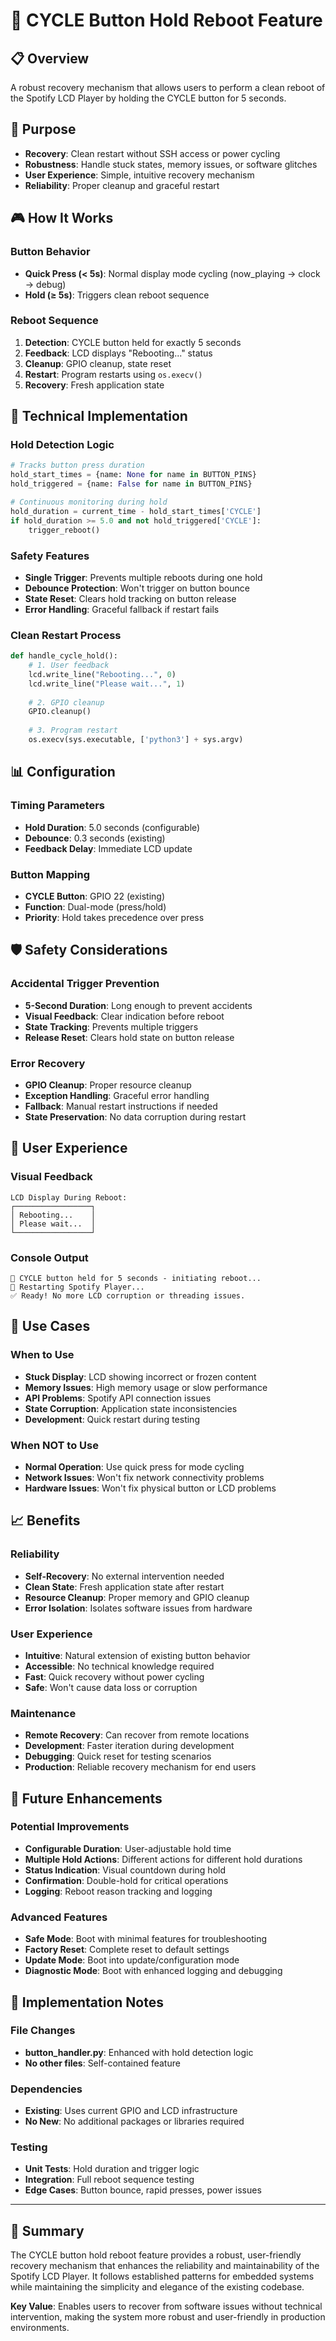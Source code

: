 # 🔄 **CYCLE Button Hold Reboot Feature**

## 📋 **Overview**
A robust recovery mechanism that allows users to perform a clean reboot of the Spotify LCD Player by holding the CYCLE button for 5 seconds.

## 🎯 **Purpose**
- **Recovery**: Clean restart without SSH access or power cycling
- **Robustness**: Handle stuck states, memory issues, or software glitches
- **User Experience**: Simple, intuitive recovery mechanism
- **Reliability**: Proper cleanup and graceful restart

## 🎮 **How It Works**

### **Button Behavior**
- **Quick Press (< 5s)**: Normal display mode cycling (now_playing → clock → debug)
- **Hold (≥ 5s)**: Triggers clean reboot sequence

### **Reboot Sequence**
1. **Detection**: CYCLE button held for exactly 5 seconds
2. **Feedback**: LCD displays "Rebooting..." status
3. **Cleanup**: GPIO cleanup, state reset
4. **Restart**: Program restarts using `os.execv()`
5. **Recovery**: Fresh application state

## 🔧 **Technical Implementation**

### **Hold Detection Logic**
```python
# Tracks button press duration
hold_start_times = {name: None for name in BUTTON_PINS}
hold_triggered = {name: False for name in BUTTON_PINS}

# Continuous monitoring during hold
hold_duration = current_time - hold_start_times['CYCLE']
if hold_duration >= 5.0 and not hold_triggered['CYCLE']:
    trigger_reboot()
```

### **Safety Features**
- **Single Trigger**: Prevents multiple reboots during one hold
- **Debounce Protection**: Won't trigger on button bounce
- **State Reset**: Clears hold tracking on button release
- **Error Handling**: Graceful fallback if restart fails

### **Clean Restart Process**
```python
def handle_cycle_hold():
    # 1. User feedback
    lcd.write_line("Rebooting...", 0)
    lcd.write_line("Please wait...", 1)
    
    # 2. GPIO cleanup
    GPIO.cleanup()
    
    # 3. Program restart
    os.execv(sys.executable, ['python3'] + sys.argv)
```

## 📊 **Configuration**

### **Timing Parameters**
- **Hold Duration**: 5.0 seconds (configurable)
- **Debounce**: 0.3 seconds (existing)
- **Feedback Delay**: Immediate LCD update

### **Button Mapping**
- **CYCLE Button**: GPIO 22 (existing)
- **Function**: Dual-mode (press/hold)
- **Priority**: Hold takes precedence over press

## 🛡️ **Safety Considerations**

### **Accidental Trigger Prevention**
- **5-Second Duration**: Long enough to prevent accidents
- **Visual Feedback**: Clear indication before reboot
- **State Tracking**: Prevents multiple triggers
- **Release Reset**: Clears hold state on button release

### **Error Recovery**
- **GPIO Cleanup**: Proper resource cleanup
- **Exception Handling**: Graceful error handling
- **Fallback**: Manual restart instructions if needed
- **State Preservation**: No data corruption during restart

## 🎨 **User Experience**

### **Visual Feedback**
```
LCD Display During Reboot:
┌─────────────────┐
│ Rebooting...    │
│ Please wait...  │
└─────────────────┘
```

### **Console Output**
```
🔄 CYCLE button held for 5 seconds - initiating reboot...
🔄 Restarting Spotify Player...
✅ Ready! No more LCD corruption or threading issues.
```

## 🔄 **Use Cases**

### **When to Use**
- **Stuck Display**: LCD showing incorrect or frozen content
- **Memory Issues**: High memory usage or slow performance
- **API Problems**: Spotify API connection issues
- **State Corruption**: Application state inconsistencies
- **Development**: Quick restart during testing

### **When NOT to Use**
- **Normal Operation**: Use quick press for mode cycling
- **Network Issues**: Won't fix network connectivity problems
- **Hardware Issues**: Won't fix physical button or LCD problems

## 📈 **Benefits**

### **Reliability**
- **Self-Recovery**: No external intervention needed
- **Clean State**: Fresh application state after restart
- **Resource Cleanup**: Proper memory and GPIO cleanup
- **Error Isolation**: Isolates software issues from hardware

### **User Experience**
- **Intuitive**: Natural extension of existing button behavior
- **Accessible**: No technical knowledge required
- **Fast**: Quick recovery without power cycling
- **Safe**: Won't cause data loss or corruption

### **Maintenance**
- **Remote Recovery**: Can recover from remote locations
- **Development**: Faster iteration during development
- **Debugging**: Quick reset for testing scenarios
- **Production**: Reliable recovery mechanism for end users

## 🔮 **Future Enhancements**

### **Potential Improvements**
- **Configurable Duration**: User-adjustable hold time
- **Multiple Hold Actions**: Different actions for different hold durations
- **Status Indication**: Visual countdown during hold
- **Confirmation**: Double-hold for critical operations
- **Logging**: Reboot reason tracking and logging

### **Advanced Features**
- **Safe Mode**: Boot with minimal features for troubleshooting
- **Factory Reset**: Complete reset to default settings
- **Update Mode**: Boot into update/configuration mode
- **Diagnostic Mode**: Boot with enhanced logging and debugging

## 📝 **Implementation Notes**

### **File Changes**
- **button_handler.py**: Enhanced with hold detection logic
- **No other files**: Self-contained feature

### **Dependencies**
- **Existing**: Uses current GPIO and LCD infrastructure
- **No New**: No additional packages or libraries required

### **Testing**
- **Unit Tests**: Hold duration and trigger logic
- **Integration**: Full reboot sequence testing
- **Edge Cases**: Button bounce, rapid presses, power issues

---

## 🎉 **Summary**

The CYCLE button hold reboot feature provides a robust, user-friendly recovery mechanism that enhances the reliability and maintainability of the Spotify LCD Player. It follows established patterns for embedded systems while maintaining the simplicity and elegance of the existing codebase.

**Key Value**: Enables users to recover from software issues without technical intervention, making the system more robust and user-friendly in production environments. 